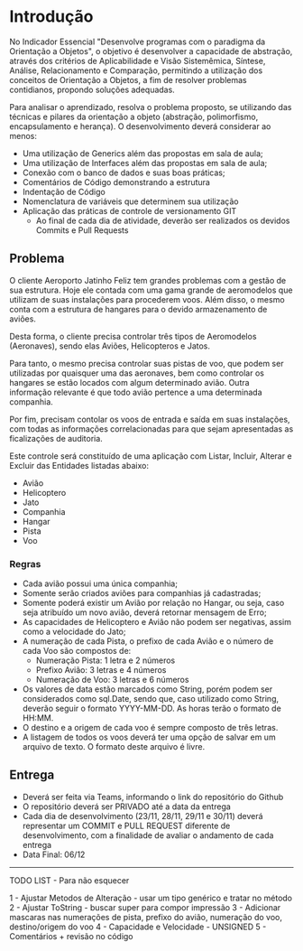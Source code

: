 # Introdução
No Indicador Essencial "Desenvolve programas com o paradigma da Orientação a Objetos", o objetivo é desenvolver a capacidade de abstração, através dos critérios de Aplicabilidade e Visão Sistemêmica, Síntese, Análise, Relacionamento e Comparação, permitindo a utilização dos conceitos de Orientação a Objetos, a fim de resolver problemas contidianos, propondo soluções adequadas.

Para analisar o aprendizado, resolva o problema proposto, se utilizando das técnicas e pilares da orientação a objeto (abstração, polimorfismo, encapsulamento e herança). O desenvolvimento deverá considerar ao menos:
* Uma utilização de Generics além das propostas em sala de aula;
* Uma utilização de Interfaces além das propostas em sala de aula;
* Conexão com o banco de dados e suas boas práticas;
* Comentários de Código demonstrando a estrutura
* Indentação de Código
* Nomenclatura de variáveis que determinem sua utilização
* Aplicação das práticas de controle de versionamento GIT
  * Ao final de cada dia de atividade, deverão ser realizados os devidos Commits e Pull Requests

## Problema
O cliente Aeroporto Jatinho Feliz tem grandes problemas com a gestão de sua estrutura. Hoje ele contada com uma gama grande de aeromodelos que utilizam de suas instalações para procederem voos. Além disso, o mesmo conta com a estrutura de hangares para o devido armazenamento de aviões.

Desta forma, o cliente precisa controlar três tipos de Aeromodelos (Aeronaves), sendo elas Aviões, Helicopteros e Jatos.

Para tanto, o mesmo precisa controlar suas pistas de voo, que podem ser utilizadas por quaisquer uma das aeronaves, bem como controlar os hangares se estão locados com algum determinado avião. Outra informação relevante é que todo avião pertence a uma determinada companhia.

Por fim, precisam contolar os voos de entrada e saída em suas instalações, com todas as informações correlacionadas para que sejam apresentadas as ficalizações de auditoria.

Este controle será constituído de uma aplicação com Listar, Incluir, Alterar e Excluir das Entidades listadas abaixo:
* Avião
* Helicoptero
* Jato
* Companhia
* Hangar
* Pista
* Voo

### Regras
* Cada avião possui uma única companhia;
* Somente serão criados aviões para companhias já cadastradas;
* Somente poderá existir um Avião por relação no Hangar, ou seja, caso seja atribuído um novo avião, deverá retornar mensagem de Erro;
* As capacidades de Helicoptero e Avião não podem ser negativas, assim como a velocidade do Jato;
* A numeração de cada Pista, o prefixo de cada Avião e o número de cada Voo são compostos de:
  * Numeração Pista: 1 letra e 2 números
  * Prefixo Avião: 3 letras e 4 números
  * Numeração de Voo: 3 letras e 6 números
* Os valores de data estão marcados como String, porém podem ser considerados como sql.Date, sendo que, caso utilizado como String, deverão seguir o formato YYYY-MM-DD. As horas terão o formato de HH:MM.
* O destino e a origem de cada voo é sempre composto de três letras.
* A listagem de todos os voos deverá ter uma opção de salvar em um arquivo de texto. O formato deste arquivo é livre.

## Entrega
* Deverá ser feita via Teams, informando o link do repositório do Github
* O repositório deverá ser PRIVADO até a data da entrega
* Cada dia de desenvolvimento (23/11, 28/11, 29/11 e 30/11) deverá representar um COMMIT e PULL REQUEST diferente de desenvolvimento, com a finalidade de avaliar o andamento de cada entrega
* Data Final: 06/12

----------------
TODO LIST - Para não esquecer

1 - Ajustar Metodos de Alteração - usar um tipo genérico e tratar no método
2 - Ajustar ToString - buscar super para compor impressão
3 - Adicionar mascaras nas numerações de pista, prefixo do avião, numeração do voo, destino/origem do voo
4 - Capacidade e Velocidade - UNSIGNED
5 - Comentários + revisão no código